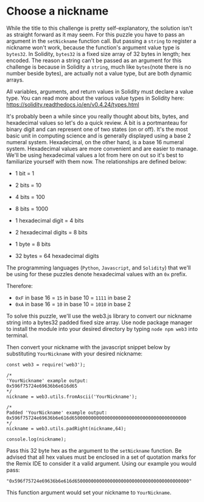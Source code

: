 # Choose a nickname

While the title to this challenge is pretty self-explanatory, the solution isn't as straight forward as it may seem. For this puzzle you have to pass an argument in the ```setNickname``` function call. But passing a ```string``` to register a nickname won't work, because the function's argument value type is ```bytes32```. In Solidity, ```bytes32``` is a fixed size array of 32 bytes in length; hex encoded. The reason a string can't be passed as an argument for this challenge is because in Solidity a ```string```, much like ```bytes```(note there is no number beside bytes), are actually not a value type, but are both dynamic arrays.

All variables, arguments, and return values in Solidity must declare a value type. You can read more about the various value types in Solidity here: https://solidity.readthedocs.io/en/v0.4.24/types.html

It's probably been a while since you really thought about bits, bytes, and hexadecimal values so let's do a quick review. A bit is a portmanteau for binary digit and can represent one of two states (on or off). It's the most basic unit in computing science and is generally displayed using a base 2 numeral system. Hexadecimal, on the other hand, is a base 16 numeral system. Hexadecimal values are more convenient and are easier to manage. We'll be using hexadecimal values a lot from here on out so it's best to familiarize yourself with them now. The relationships are defined below:

* 1 bit  = 1
* 2 bits = 10
* 4 bits = 100
* 8 bits = 1000

* 1 hexadecimal digit  = 4 bits
* 2 hexadecimal digits = 8 bits

* 1 byte = 8 bits
* 32 bytes = 64 hexadecimal digits

The programming languages (```Python```, ```Javascript```, and ```Solidity```) that we'll be using for these puzzles denote hexadecimal values with an ```0x``` prefix.

Therefore:

* ```0xF``` in base 16 = ```15``` in base 10 = ```1111``` in base 2
* ```0xA``` in base 16 = ```10``` in base 10 = ```1010``` in base 2

To solve this puzzle, we'll use the web3.js library to convert our nickname string into a bytes32 padded fixed size array. Use node package manager to install the module into your desired directory by typing ```node npm web3``` into terminal.

Then convert your nickname with the javascript snippet below by substituting ```YourNickname``` with your desired nickname:

```
const web3 = require('web3');

/*
'YourNickname' example output:
0x596f75724e69636b6e616d65
*/
nickname = web3.utils.fromAscii('YourNickname');

/*
Padded 'YourNickname' example output:
0x596f75724e69636b6e616d650000000000000000000000000000000000000000
*/
nickname = web3.utils.padRight(nickname,64);

console.log(nickname);
```

Pass this 32 byte hex as the argument to the ```setNickname``` function. Be advised that all hex values must be enclosed in a set of quotation marks for the Remix IDE to consider it a valid argument. Using our example you would pass:

```
"0x596f75724e69636b6e616d650000000000000000000000000000000000000000"
```

This function argument would set your nickname to ```YourNickname```.
